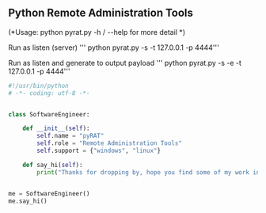 Python Remote Administration Tools
----------------------------------
(*Usage: python pyrat.py -h / --help for more detail *)


Run as listen (server)
'''
python pyrat.py -s -t 127.0.0.1 -p 4444'''


Run as listen and generate to output payload
'''
python pyrat.py -s -e -t 127.0.0.1 -p 4444'''


```python
#!/usr/bin/python
# -*- coding: utf-8 -*-


class SoftwareEngineer:

    def __init__(self):
        self.name = "pyRAT"
        self.role = "Remote Administration Tools"
        self.support = {"windows", "linux"}

    def say_hi(self):
        print("Thanks for dropping by, hope you find some of my work interesting.")


me = SoftwareEngineer()
me.say_hi()
```
